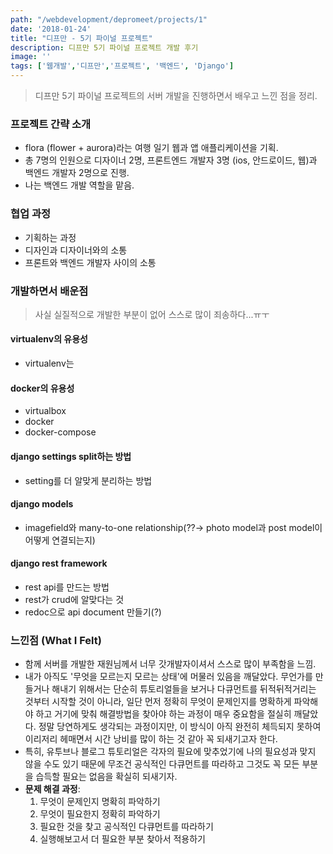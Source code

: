 ```yaml
---
path: "/webdevelopment/depromeet/projects/1"
date: '2018-01-24'
title: "디프만 - 5기 파이널 프로젝트"
description: 디프만 5기 파이널 프로젝트 개발 후기
image: ''
tags: ['웹개발','디프만','프로젝트', '백엔드', 'Django']
---
```

> 디프만 5기 파이널 프로젝트의 서버 개발을 진행하면서 배우고 느낀 점을 정리.

### 프로젝트 간략 소개
- flora (flower + aurora)라는 여행 일기 웹과 앱 애플리케이션을 기획.
- 총 7명의 인원으로 디자이너 2명, 프론트엔드 개발자 3명 (ios, 안드로이드, 웹)과 백엔드 개발자 2명으로 진행.
- 나는 백엔드 개발 역할을 맡음.

### 협업 과정
- 기획하는 과정
- 디자인과 디자이너와의 소통
- 프론트와 백엔드 개발자 사이의 소통

### 개발하면서 배운점
> 사실 실질적으로 개발한 부분이 없어 스스로 많이 죄송하다...ㅠㅜ

#### virtualenv의 유용성
- virtualenv는 

#### docker의 유용성
- virtualbox
- docker
- docker-compose

#### django settings split하는 방법
- setting를 더 알맞게 분리하는 방법

#### django models
- imagefield와 many-to-one relationship(??-> photo model과 post model이 어떻게 연결되는지)

#### django rest framework
- rest api를 만드는 방법
- rest가 crud에 알맞다는 것
- redoc으로 api document 만들기(?)

### 느낀점 (What I Felt)
- 함께 서버를 개발한 재원님께서 너무 갓개발자이셔서 스스로 많이 부족함을 느낌.
- 내가 아직도 '무엇을 모르는지 모르는 상태'에 머물러 있음을 깨달았다. 무언가를 만들거나 해내기 위해서는 단순히 튜토리얼들을 보거나 다큐먼트를 뒤적뒤적거리는 것부터 시작할 것이 아니라, 일단 먼저 정확히 무엇이 문제인지를 명확하게 파악해야 하고 거기에 맞춰 해결방법을 찾아야 하는 과정이 매우 중요함을 절실히 깨달았다. 정말 당연하게도 생각되는 과정이지만, 이 방식이 아직 완전히 체득되지 못하여 이리저리 헤매면서 시간 낭비를 많이 하는 것 같아 꼭 되새기고자 한다.
- 특히, 유투브나 블로그 튜토리얼은 각자의 필요에 맞추었기에 나의 필요성과 맞지 않을 수도 있기 때문에 무조건 공식적인 다큐먼트를 따라하고 그것도 꼭 모든 부분을 습득할 필요는 없음을 확실히 되새기자.
- __문제 해결 과정__:
    1. 무엇이 문제인지 명확히 파악하기
    2. 무엇이 필요한지 정확히 파악하기
    3. 필요한 것을 찾고 공식적인 다큐먼트를 따라하기
    4. 실행해보고서 더 필요한 부분 찾아서 적용하기
